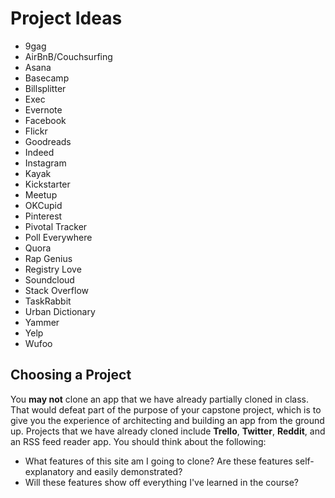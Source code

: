 # Project Ideas

- 9gag
- AirBnB/Couchsurfing
- Asana
- Basecamp
- Billsplitter
- Exec
- Evernote
- Facebook
- Flickr
- Goodreads
- Indeed
- Instagram
- Kayak
- Kickstarter
- Meetup
- OKCupid
- Pinterest
- Pivotal Tracker
- Poll Everywhere
- Quora
- Rap Genius
- Registry Love
- Soundcloud
- Stack Overflow
- TaskRabbit
- Urban Dictionary
- Yammer
- Yelp
- Wufoo

## Choosing a Project

You **may not** clone an app that we have already partially cloned in
class. That would defeat part of the purpose of your capstone project,
which is to give you the experience of architecting and building an app
from the ground up. Projects that we have already cloned include
**Trello**, **Twitter**, **Reddit**, and an RSS feed reader app. You
should think about the following:

* What features of this site am I going to clone? Are these features
  self-explanatory and easily demonstrated?
* Will these features show off everything I've learned in the course?
